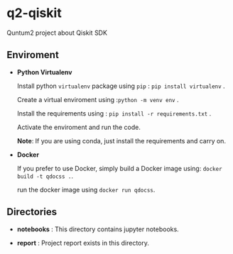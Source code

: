 # q2-qiskit

Quntum2 project about Qiskit SDK

## **Enviroment**

* **Python Virtualenv**

    Install python `virtualenv` package using `pip` : `pip install virtualenv` .

    Create a virtual enviroment using :`python -m venv env` .

    Install the requirements using : `pip install -r requirements.txt` .

    Activate the enviroment and run the code.

    **Note**: If you are using conda, just install the requirements and carry on.

* **Docker**

    If you prefer to use Docker, simply build a Docker image using:  `docker build -t qdocss .`.

    run the docker image using `docker run qdocss`.

## **Directories**

* **notebooks** : This directory contains jupyter notebooks.

* **report** : Project report exists in this directory.
